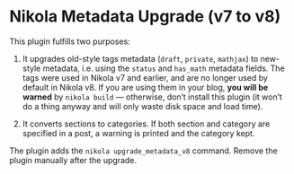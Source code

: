 Nikola Metadata Upgrade (v7 to v8)
==================================

This plugin fulfills two purposes:

1. It upgrades old-style tags metadata (`draft`, `private`, `mathjax`)
   to new-style metadata, i.e. using the `status` and `has_math` metadata fields.
   The tags were used in Nikola v7 and earlier, and are no longer used by default
   in Nikola v8. If you are using them in your blog, **you will be warned** by
   `nikola build` — otherwise, don’t install this plugin (it won’t do a thing
   anyway and will only waste disk space and load time).

2. It converts sections to categories. If both section and category are specified
   in a post, a warning is printed and the category kept.

The plugin adds the `nikola upgrade_metadata_v8` command. Remove the plugin
manually after the upgrade.
